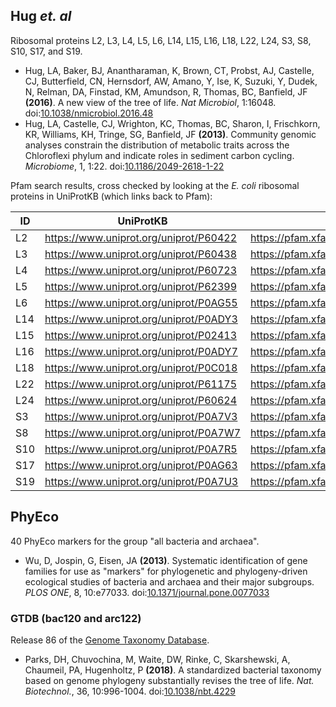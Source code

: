 ## Hug *et. al*

Ribosomal proteins L2, L3, L4, L5, L6, L14, L15, L16, L18, L22, L24, S3, S8, S10, S17, and S19.

- Hug, LA, Baker, BJ, Anantharaman, K, Brown, CT, Probst, AJ, Castelle, CJ, Butterfield, CN, Hernsdorf, AW, Amano, Y, Ise, K, Suzuki, Y, Dudek, N, Relman, DA, Finstad, KM, Amundson, R, Thomas, BC, Banfield, JF **(2016)**. A new view of the tree of life. *Nat Microbiol*, 1:16048. doi:[10.1038/nmicrobiol.2016.48](https://doi.org/10.1038/nmicrobiol.2016.48)
- Hug, LA, Castelle, CJ, Wrighton, KC, Thomas, BC, Sharon, I, Frischkorn, KR, Williams, KH, Tringe, SG, Banfield, JF **(2013)**. Community genomic analyses constrain the distribution of metabolic traits across the Chloroflexi phylum and indicate roles in sediment carbon cycling. *Microbiome*, 1, 1:22. doi:[10.1186/2049-2618-1-22](https://dx.doi.org/10.1186/2049-2618-1-22)

Pfam search results, cross checked by looking at the *E. coli* ribosomal proteins in UniProtKB (which links back to Pfam):

| ID | UniProtKB | Pfam |
| -- | -- | -- |
| L2 | https://www.uniprot.org/uniprot/P60422 | https://pfam.xfam.org/family/PF00181 |
| L3 | https://www.uniprot.org/uniprot/P60438 | https://pfam.xfam.org/family/PF00297 |
| L4 | https://www.uniprot.org/uniprot/P60723 |  https://pfam.xfam.org/family/PF00573 |
| L5 | https://www.uniprot.org/uniprot/P62399 | https://pfam.xfam.org/family/PF00281 |
| L6 | https://www.uniprot.org/uniprot/P0AG55 | https://pfam.xfam.org/family/PF00347 |
| L14 | https://www.uniprot.org/uniprot/P0ADY3 | https://pfam.xfam.org/family/PF00238 |
| L15 | https://www.uniprot.org/uniprot/P02413 | https://pfam.xfam.org/family/PF00828 |
| L16 | https://www.uniprot.org/uniprot/P0ADY7 | https://pfam.xfam.org/family/PF00252 |
| L18 | https://www.uniprot.org/uniprot/P0C018 | https://pfam.xfam.org/family/PF00861 |
| L22 | https://www.uniprot.org/uniprot/P61175 | https://pfam.xfam.org/family/PF00237 |
| L24 | https://www.uniprot.org/uniprot/P60624 | https://pfam.xfam.org/family/PF17136 |
| S3 | https://www.uniprot.org/uniprot/P0A7V3 | https://pfam.xfam.org/family/PF00189 |
| S8 | https://www.uniprot.org/uniprot/P0A7W7 | https://pfam.xfam.org/family/PF00410 |
| S10 | https://www.uniprot.org/uniprot/P0A7R5 | https://pfam.xfam.org/family/PF00338 |
| S17 | https://www.uniprot.org/uniprot/P0AG63 | https://pfam.xfam.org/family/PF00366 |
| S19 | https://www.uniprot.org/uniprot/P0A7U3 | https://pfam.xfam.org/family/PF00203 |


## PhyEco

40 PhyEco markers for the group "all bacteria and archaea".

- Wu, D, Jospin, G, Eisen, JA **(2013)**. Systematic identification of gene families for use as "markers" for phylogenetic and phylogeny-driven ecological studies of bacteria and archaea and their major subgroups. *PLOS ONE*, 8, 10:e77033. doi:[10.1371/journal.pone.0077033](https://dx.doi.org/10.1371/journal.pone.0077033)


### GTDB (bac120 and arc122)

Release 86 of the [Genome Taxonomy Database](http://gtdb.ecogenomic.org/).

- Parks, DH, Chuvochina, M, Waite, DW, Rinke, C, Skarshewski, A, Chaumeil, PA, Hugenholtz, P **(2018)**. A standardized bacterial taxonomy based on genome phylogeny substantially revises the tree of life. *Nat. Biotechnol.*, 36, 10:996-1004. doi:[10.1038/nbt.4229](https://dx.doi.org/10.1038/nbt.4229)
